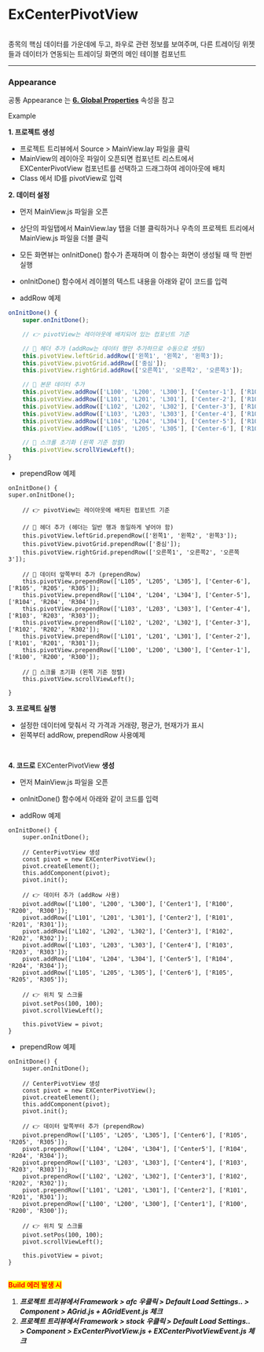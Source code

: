 # ExCenterPivotView



<figure><img src="../../.gitbook/assets/스크린샷 2025-07-02 103513.png" alt=""><figcaption></figcaption></figure>

종목의 핵심 데이터를 가운데에 두고, 좌우로 관련 정보를 보여주며, 다른 트레이딩 위젯들과 데이터가 연동되는 트레이딩 화면의 메인 테이블 컴포넌트

***

### Appearance

공통 Appearance 는 [**6. Global Properties**](<../../Guide for SpiderGen/06  SpiderGen Editor/04  Properties Pane/02 Appearence.md>) 속성을 참고



Example

**1. 프로젝트 생성**

* 프로젝트 트리뷰에서 Source > MainView.lay 파일을 클릭
* MainView의 레이아웃 파일이 오픈되면 컴포넌트 리스트에서 EXCenterPivotView 컴포넌트를 선택하고 드래그하여 레이아웃에 배치
* Class 에서 ID를 pivotView로 입력

**2. 데이터 설정**

* 먼저 MainView.js 파일을 오픈
* 상단의 파일탭에서 MainView.lay 탭을 더블 클릭하거나 우측의 프로젝트 트리에서 MainView.js 파일을 더블 클릭
* 모든 화면뷰는 onInitDone() 함수가 존재하며 이 함수는 화면이 생성될 때 딱 한번 실행
* onInitDone() 함수에서 레이블의 텍스트 내용을 아래와 같이 코드를 입력



* addRow 예제

```javascript
onInitDone() {
    super.onInitDone();

    // 👉 pivotView는 레이아웃에 배치되어 있는 컴포넌트 기준

    // 🔸 헤더 추가 (addRow는 데이터 행만 추가하므로 수동으로 셋팅)
    this.pivotView.leftGrid.addRow(['왼쪽1', '왼쪽2', '왼쪽3']);
    this.pivotView.pivotGrid.addRow(['중심']);
    this.pivotView.rightGrid.addRow(['오른쪽1', '오른쪽2', '오른쪽3']);

    // 🔸 본문 데이터 추가
    this.pivotView.addRow(['L100', 'L200', 'L300'], ['Center-1'], ['R100', 'R200', 'R300']);
    this.pivotView.addRow(['L101', 'L201', 'L301'], ['Center-2'], ['R101', 'R201', 'R301']);
    this.pivotView.addRow(['L102', 'L202', 'L302'], ['Center-3'], ['R102', 'R202', 'R302']);
    this.pivotView.addRow(['L103', 'L203', 'L303'], ['Center-4'], ['R103', 'R203', 'R303']);
    this.pivotView.addRow(['L104', 'L204', 'L304'], ['Center-5'], ['R104', 'R204', 'R304']);
    this.pivotView.addRow(['L105', 'L205', 'L305'], ['Center-6'], ['R105', 'R205', 'R305']);

    // 🔸 스크롤 초기화 (왼쪽 기준 정렬)
    this.pivotView.scrollViewLeft();
}

```



* prependRow 예제

```
onInitDone() {
super.onInitDone();

    // 👉 pivotView는 레이아웃에 배치된 컴포넌트 기준
    
    // 🔸 헤더 추가 (헤더는 일반 행과 동일하게 넣어야 함)
    this.pivotView.leftGrid.prependRow(['왼쪽1', '왼쪽2', '왼쪽3']);
    this.pivotView.pivotGrid.prependRow(['중심']);
    this.pivotView.rightGrid.prependRow(['오른쪽1', '오른쪽2', '오른쪽3']);
    
    // 🔸 데이터 앞쪽부터 추가 (prependRow)
    this.pivotView.prependRow(['L105', 'L205', 'L305'], ['Center-6'], ['R105', 'R205', 'R305']);
    this.pivotView.prependRow(['L104', 'L204', 'L304'], ['Center-5'], ['R104', 'R204', 'R304']);
    this.pivotView.prependRow(['L103', 'L203', 'L303'], ['Center-4'], ['R103', 'R203', 'R303']);
    this.pivotView.prependRow(['L102', 'L202', 'L302'], ['Center-3'], ['R102', 'R202', 'R302']);
    this.pivotView.prependRow(['L101', 'L201', 'L301'], ['Center-2'], ['R101', 'R201', 'R301']);
    this.pivotView.prependRow(['L100', 'L200', 'L300'], ['Center-1'], ['R100', 'R200', 'R300']);
    
    // 🔸 스크롤 초기화 (왼쪽 기준 정렬)
    this.pivotView.scrollViewLeft();

}
```



**3. 프로젝트 실행**

* 설정한 데이터에 맞춰서 각 가격과 거래량, 평균가, 현재가가 표시
* 왼쪽부터 addRow, prependRow 사용예제

<div><figure><img src="../../.gitbook/assets/화면 녹화 중 2025-07-02 104331.gif" alt=""><figcaption></figcaption></figure> <figure><img src="../../.gitbook/assets/화면 녹화 중 2025-07-02 105402.gif" alt=""><figcaption></figcaption></figure></div>

**4. 코드로** EXCenterPivotView **생성**

* 먼저 MainView.js 파일을 오픈
* onInitDone() 함수에서 아래와 같이 코드를 입력



* addRow 예제

```
onInitDone() {
    super.onInitDone();

    // CenterPivotView 생성
    const pivot = new EXCenterPivotView();
    pivot.createElement();
    this.addComponent(pivot);
    pivot.init();

    // 👉 데이터 추가 (addRow 사용)
    pivot.addRow(['L100', 'L200', 'L300'], ['Center1'], ['R100', 'R200', 'R300']);
    pivot.addRow(['L101', 'L201', 'L301'], ['Center2'], ['R101', 'R201', 'R301']);
    pivot.addRow(['L102', 'L202', 'L302'], ['Center3'], ['R102', 'R202', 'R302']);
    pivot.addRow(['L103', 'L203', 'L303'], ['Center4'], ['R103', 'R203', 'R303']);
    pivot.addRow(['L104', 'L204', 'L304'], ['Center5'], ['R104', 'R204', 'R304']);
    pivot.addRow(['L105', 'L205', 'L305'], ['Center6'], ['R105', 'R205', 'R305']);

    // 👉 위치 및 스크롤
    pivot.setPos(100, 100);
    pivot.scrollViewLeft();

    this.pivotView = pivot;
}

```



* prependRow 예제

```
onInitDone() {
    super.onInitDone();
    
    // CenterPivotView 생성
    const pivot = new EXCenterPivotView();
    pivot.createElement();
    this.addComponent(pivot);
    pivot.init();
    
    // 👉 데이터 앞쪽부터 추가 (prependRow)
    pivot.prependRow(['L105', 'L205', 'L305'], ['Center6'], ['R105', 'R205', 'R305']);
    pivot.prependRow(['L104', 'L204', 'L304'], ['Center5'], ['R104', 'R204', 'R304']);
    pivot.prependRow(['L103', 'L203', 'L303'], ['Center4'], ['R103', 'R203', 'R303']);
    pivot.prependRow(['L102', 'L202', 'L302'], ['Center3'], ['R102', 'R202', 'R302']);
    pivot.prependRow(['L101', 'L201', 'L301'], ['Center2'], ['R101', 'R201', 'R301']);
    pivot.prependRow(['L100', 'L200', 'L300'], ['Center1'], ['R100', 'R200', 'R300']);
    
    // 👉 위치 및 스크롤
    pivot.setPos(100, 100);
    pivot.scrollViewLeft();
    
    this.pivotView = pivot;
}
```

<figure><img src="../../.gitbook/assets/화면 녹화 중 2025-07-02 104537.gif" alt=""><figcaption></figcaption></figure>

<mark style="color:red;">**Build 에러 발생 시**</mark>

1. _**프로젝트 트리뷰에서 Framework > afc 우클릭 > Default Load Settings.. > Component > AGrid.js + AGridEvent.js 체크**_
2. _**프로젝트 트리뷰에서 Framework > stock 우클릭 > Default Load Settings.. > Component > ExCenterPivotView.js + EXCenterPivotViewEvent.js 체크**_

<div><figure><img src="../../.gitbook/assets/스크린샷 2025-06-30 132154.png" alt=""><figcaption></figcaption></figure> <figure><img src="../../.gitbook/assets/스크린샷 2025-06-30 131803.png" alt=""><figcaption></figcaption></figure></div>
